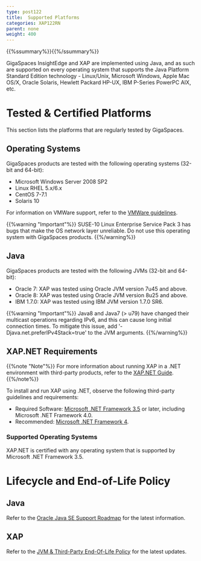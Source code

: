 ```yaml
---
type: post122
title:  Supported Platforms
categories: XAP122RN
parent: none
weight: 400
---
```


{{%ssummary%}}{{%/ssummary%}}

GigaSpaces InsightEdge and XAP are implemented using Java, and as such are supported on every operating system that supports the Java Platform Standard Edition technology - Linux/Unix, Microsoft Windows, Apple Mac OS/X, Oracle Solaris, Hewlett Packard HP-UX, IBM P-Series PowerPC AIX, etc.

# Tested & Certified Platforms

This section lists the platforms that are regularly tested by GigaSpaces.

## Operating Systems

GigaSpaces products are tested with the following operating systems (32-bit and 64-bit):

- Microsoft Windows Server 2008 SP2
- Linux RHEL 5.x/6.x
- CentOS 7-7.1
- Solaris 10

For information on VMWare support, refer to the [VMWare guidelines](vmware-guidelines.html).

{{%warning "Important"%}}
SUSE-10 Linux Enterprise Service Pack 3 has bugs that make the OS network layer unreliable. Do not use this operating system with GigaSpaces products.
{{%/warning%}}

## Java 

GigaSpaces products are tested with the following JVMs (32-bit and 64-bit):

- Oracle 7: XAP was tested using Oracle JVM version 7u45 and above.
- Oracle 8: XAP was tested using Oracle JVM version 8u25 and above.
- IBM 1.7.0: XAP was tested using IBM JVM version 1.7.0 SR6.

{{%warning "Important"%}}
Java8 and Java7 (> u79) have changed their multicast operations regarding IPv6, and this can cause long initial connection times. To mitigate this issue, add '-Djava.net.preferIPv4Stack=true' to the JVM arguments.
{{%/warning%}}

## XAP.NET Requirements

{{%note "Note"%}}
For more information about running XAP in a .NET environment with third-party products, refer to the [XAP.NET Guide](../dev-dotnet).
{{%/note%}}

To install and run XAP using .NET, observe the following third-party guidelines and requirements:

* Required Software: [Microsoft .NET Framework 3.5](http://msdn.microsoft.com/en-us/vstudio/aa496123) or later, including Microsoft .NET Framework 4.0.
* Recommended: [Microsoft .NET Framework 4](http://www.microsoft.com/en-us/download/details.aspx?id=17851).

### Supported Operating Systems

XAP.NET is certified with any operating system that is supported by Microsoft .NET Framework 3.5.

# Lifecycle and End-of-Life Policy

## Java 

Refer to the [Oracle Java SE Support Roadmap](http://www.oracle.com/technetwork/java/eol-135779.html) for the latest information.
 
## XAP  

Refer to the [JVM & Third-Party End-Of-Life Policy](./lifecycle.html) for the latest updates.
 



